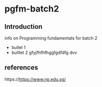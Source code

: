 # pgfm-batch2

## Introduction

info on Programming fundamentals for batch 2

- bullet 1
- bulltet 2
  gfyjfhfhfhggfgdfdfg dvv

## references

https://https://www.np.edu.sg/
